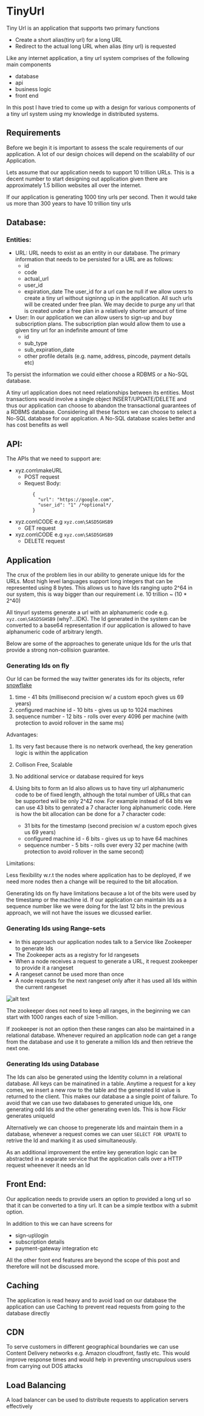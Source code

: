 # TinyUrl

Tiny Url is an application that supports two primary functions

- Create a short alias(tiny url) for a long URL
- Redirect to the actual long URL when alias (tiny url) is requested

Like any internet application, a tiny url system comprises of the following main components

- database
- api
- business logic
- front end

In this post I have tried to come up with a design for various components of a tiny url system using my knowledge in distributed systems.

## Requirements

Before we begin it is important to assess the scale requirements of our application. A lot of our design choices will depend on the scalability of our Application.

Lets assume that our application needs to support 10 trillion URLs. This is a decent number to start designing out application given there are approximately 1.5 billion websites all over the internet.

If our application is generating 1000 tiny urls per second. Then it would take us more than 300 years to have 10 trillion tiny urls

## Database:

### Entities:

- URL: URL needs to exist as an entity in our database. The primary information that needs to be persisted for a URL are as follows:
  - id
  - code
  - actual_url
  - user_id
  - expiration_date
    The user_id for a url can be null if we allow users to create a tiny url without signinng up in the application. All such urls will be created under free plan. We may decide to purge any url that is created under a free plan in a relatively shorter amount of time
- User: In our application we can allow users to sign-up and buy subscription plans. The subscription plan would allow them to use a given tiny url for an indefinite amount of time
  - id
  - sub_type
  - sub_expiration_date
  - other profile details (e.g. name, address, pincode, payment details etc)

To persist the information we could either choose a RDBMS or a No-SQL database.

A tiny url application does not need relationships between its entities. Most transactions would involve a single object INSERT/UPDATE/DELETE and thus our application can choose to abandon the transactional guarantees of a RDBMS database. Considering all these factors we can choose to select a No-SQL database for our applcation. A No-SQL database scales better and has cost benefits as well

## API:

The APIs that we need to support are:

- xyz.com\makeURL
  - POST request
  - Request Body:
    ```
       {
         "url": "https://google.com",
         "user_id": "1" /*optional*/
       }
    ```
- xyz.com\CODE e.g `xyz.com\SASD5GHSB9`
  - GET request
- xyz.com\CODE e.g `xyz.com\SASD5GHSB9`
  - DELETE request

## Application

The crux of the problem lies in our ability to generate unique Ids for the URLs. Most high level languages support long integers that can be represented using 8 bytes. This allows us to have Ids ranging upto 2^64 in our system, this is way bigger than our requirement i.e. 10 trillion ~ (10 \* 2^40)

All tinyurl systems generate a url with an alphanumeric code e.g. `xyz.com\SASD5GHSB9` (why?...IDK). The Id generated in the system can be converted to a base64 representation if our application is allowed to have alphanumeric code of arbitrary length.

Below are some of the approaches to generate unique Ids for the urls that provide a strong non-collision guarantee.

### Generating Ids on fly

Our Id can be formed the way twitter generates ids for its objects, refer [snowflake](https://github.com/twitter-archive/snowflake/tree/snowflake-2010)

1. time - 41 bits (millisecond precision w/ a custom epoch gives us 69 years)
2. configured machine id - 10 bits - gives us up to 1024 machines
3. sequence number - 12 bits - rolls over every 4096 per machine (with protection to avoid rollover in the same ms)

Advantages:

1. Its very fast because there is no network overhead, the key generation logic is within the application
2. Collison Free, Scalable
3. No additional service or database required for keys
4. Using bits to form an Id also allows us to have tiny url alphanumeric code to be of fixed length, although the total number of URLs that can be supported wiil be only 2^42 now. For example instead of 64 bits we can use 43 bits to genrated a 7 character long alphanumeric code. Here is how the bit allocation can be done for a 7 character code:

   - 31 bits for the timestamp (second precision w/ a custom epoch gives us 69 years)
   - configured machine id - 6 bits - gives us up to have 64 machines
   - sequence number - 5 bits - rolls over every 32 per machine (with protection to avoid rollover in the same second)

Limitations:

Less flexibility w.r.t the nodes where application has to be deployed, if we need more nodes then a change will be required to the bit allocation.

Generating Ids on fly have limitations because a lot of the bits were used by the timestamp or the machine id. If our application can maintain Ids as a sequence number like we were doing for the last 12 bits in the previous approach, we will not have the issues we dicussed earlier.

### Generating Ids using Range-sets

- In this approach our application nodes talk to a Service like Zookeeper to generate Ids
- The Zookeeper acts as a registry for Id rangesets
- When a node receives a request to generate a URL, it request zookeeper to provide it a rangeset
- A rangeset cannot be used more than once
- A node requests for the next rangeset only after it has used all Ids within the current rangeset

![alt text](TinuUrl_KeyGeneration_Zookeeper.png)

The zookeeper does not need to keep all ranges, in the beginning we can start with 1000 ranges each of size 1-million.

If zookeeper is not an option then these ranges can also be maintained in a relational database. Whenever required an application node can get a range from the database and use it to generate a million Ids and then retrieve the next one.

### Generating Ids using Database

The Ids can also be generated using the Identity column in a relational database. All keys can be mainatined in a table. Anytime a request for a key comes, we insert a new row to the table and the generated Id value is returned to the client. This makes our database a a single point of failure. To avoid that we can use two databases to generated unique Ids, one generating odd Ids and the other generating even Ids. This is how Flickr generates uniqueId

Alternatively we can choose to pregenerate Ids and maintain them in a database, whenever a request comes we can user `SELECT FOR UPDATE` to retrive the Id and marking it as used simultaneously.

As an additional improvement the entire key generation logic can be abstracted in a separate service that the application calls over a HTTP request wheenever it needs an Id

## Front End:

Our application needs to provide users an option to provided a long url so that it can be converted to a tiny url. It can be a simple textbox with a submit option.

In addition to this we can have screens for

- sign-up\login
- subscription details
- payment-gateway integration etc

All the other front end features are beyond the scope of this post and therefore will not be discussed more.

## Caching

The application is read heavy and to avoid load on our database the application can use Caching to prevent read requests from going to the database directly

## CDN

To serve customers in different geographical boundaries we can use Content Delivery networks e.g. Amazon cloudfront, fastly etc. This would improve response times and would help in preventing unscrupulous users from carrying out DOS attacks

## Load Balancing

A load balancer can be used to distribute requests to application servers effectively
